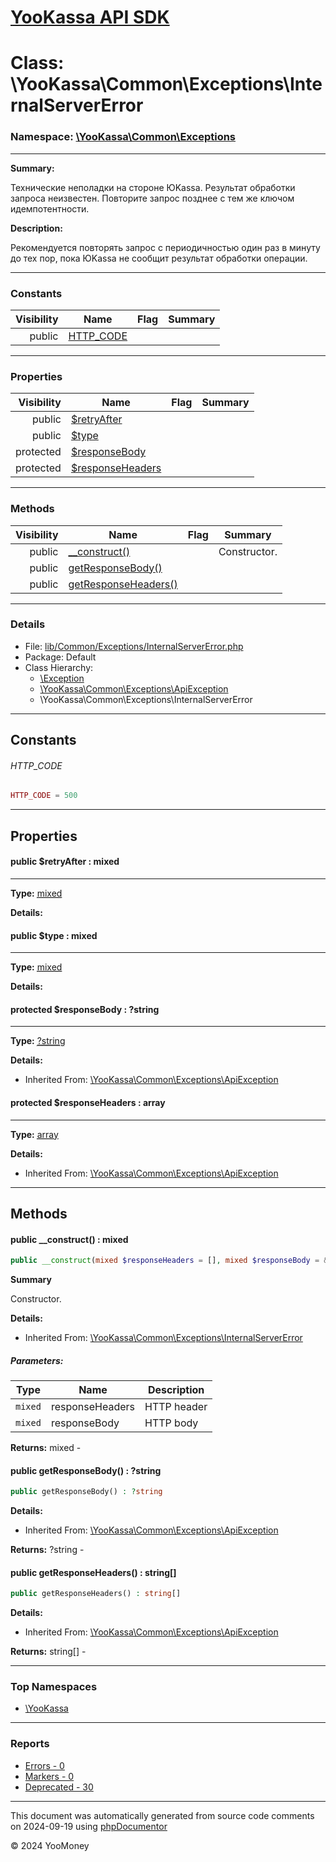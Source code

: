 # [YooKassa API SDK](../home.md)

# Class: \YooKassa\Common\Exceptions\InternalServerError
### Namespace: [\YooKassa\Common\Exceptions](../namespaces/yookassa-common-exceptions.md)
---
**Summary:**

Технические неполадки на стороне ЮKassa. Результат обработки запроса неизвестен. Повторите запрос позднее с тем же ключом идемпотентности.

**Description:**

Рекомендуется повторять запрос с периодичностью один раз в минуту до тех пор, пока ЮKassa не сообщит результат обработки операции.

---
### Constants
| Visibility | Name | Flag | Summary |
| ----------:| ---- | ---- | ------- |
| public | [HTTP_CODE](../classes/YooKassa-Common-Exceptions-InternalServerError.md#constant_HTTP_CODE) |  |  |

---
### Properties
| Visibility | Name | Flag | Summary |
| ----------:| ---- | ---- | ------- |
| public | [$retryAfter](../classes/YooKassa-Common-Exceptions-InternalServerError.md#property_retryAfter) |  |  |
| public | [$type](../classes/YooKassa-Common-Exceptions-InternalServerError.md#property_type) |  |  |
| protected | [$responseBody](../classes/YooKassa-Common-Exceptions-ApiException.md#property_responseBody) |  |  |
| protected | [$responseHeaders](../classes/YooKassa-Common-Exceptions-ApiException.md#property_responseHeaders) |  |  |

---
### Methods
| Visibility | Name | Flag | Summary |
| ----------:| ---- | ---- | ------- |
| public | [__construct()](../classes/YooKassa-Common-Exceptions-InternalServerError.md#method___construct) |  | Constructor. |
| public | [getResponseBody()](../classes/YooKassa-Common-Exceptions-ApiException.md#method_getResponseBody) |  |  |
| public | [getResponseHeaders()](../classes/YooKassa-Common-Exceptions-ApiException.md#method_getResponseHeaders) |  |  |

---
### Details
* File: [lib/Common/Exceptions/InternalServerError.php](../../lib/Common/Exceptions/InternalServerError.php)
* Package: Default
* Class Hierarchy:  
  * [\Exception](\Exception)
  * [\YooKassa\Common\Exceptions\ApiException](../classes/YooKassa-Common-Exceptions-ApiException.md)
  * \YooKassa\Common\Exceptions\InternalServerError

---
## Constants
<a name="constant_HTTP_CODE" class="anchor"></a>
###### HTTP_CODE
```php
HTTP_CODE = 500
```



---
## Properties
<a name="property_retryAfter"></a>
#### public $retryAfter : mixed
---
**Type:** <a href="../mixed"><abbr title="mixed">mixed</abbr></a>

**Details:**


<a name="property_type"></a>
#### public $type : mixed
---
**Type:** <a href="../mixed"><abbr title="mixed">mixed</abbr></a>

**Details:**


<a name="property_responseBody"></a>
#### protected $responseBody : ?string
---
**Type:** <a href="../?string"><abbr title="?string">?string</abbr></a>

**Details:**
* Inherited From: [\YooKassa\Common\Exceptions\ApiException](../classes/YooKassa-Common-Exceptions-ApiException.md)


<a name="property_responseHeaders"></a>
#### protected $responseHeaders : array
---
**Type:** <a href="../array"><abbr title="array">array</abbr></a>

**Details:**
* Inherited From: [\YooKassa\Common\Exceptions\ApiException](../classes/YooKassa-Common-Exceptions-ApiException.md)



---
## Methods
<a name="method___construct" class="anchor"></a>
#### public __construct() : mixed

```php
public __construct(mixed $responseHeaders = [], mixed $responseBody = &#039;&#039;) : mixed
```

**Summary**

Constructor.

**Details:**
* Inherited From: [\YooKassa\Common\Exceptions\InternalServerError](../classes/YooKassa-Common-Exceptions-InternalServerError.md)

##### Parameters:
| Type | Name | Description |
| ---- | ---- | ----------- |
| <code lang="php">mixed</code> | responseHeaders  | HTTP header |
| <code lang="php">mixed</code> | responseBody  | HTTP body |

**Returns:** mixed - 


<a name="method_getResponseBody" class="anchor"></a>
#### public getResponseBody() : ?string

```php
public getResponseBody() : ?string
```

**Details:**
* Inherited From: [\YooKassa\Common\Exceptions\ApiException](../classes/YooKassa-Common-Exceptions-ApiException.md)

**Returns:** ?string - 


<a name="method_getResponseHeaders" class="anchor"></a>
#### public getResponseHeaders() : string[]

```php
public getResponseHeaders() : string[]
```

**Details:**
* Inherited From: [\YooKassa\Common\Exceptions\ApiException](../classes/YooKassa-Common-Exceptions-ApiException.md)

**Returns:** string[] - 



---

### Top Namespaces

* [\YooKassa](../namespaces/yookassa.md)

---

### Reports
* [Errors - 0](../reports/errors.md)
* [Markers - 0](../reports/markers.md)
* [Deprecated - 30](../reports/deprecated.md)

---

This document was automatically generated from source code comments on 2024-09-19 using [phpDocumentor](http://www.phpdoc.org/)

&copy; 2024 YooMoney
